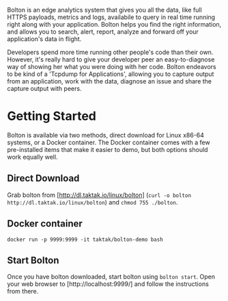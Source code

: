 Bolton is an edge analytics system that gives you all the data, like full HTTPS payloads, metrics and logs, availabile to query in real time running right along with your application.  Bolton helps you find the right information, and allows you to search, alert, report, analyze and forward off your application's data in flight.

Developers spend more time running other people's code than their own. However, it's really hard to give your developer peer an easy-to-diagnose way of showing her what you were doing with her code. Bolton endeavors to be kind of a 'Tcpdump for Applications', allowing you to capture output from an application, work with the data, diagnose an issue and share the capture output with peers.

# Getting Started

Bolton is available via two methods, direct download for Linux x86-64 systems, or a Docker container.  The Docker container comes with a few pre-installed items that make it easier to demo, but both options should work equally well.

## Direct Download

Grab bolton from [http://dl.taktak.io/linux/bolton] (`curl -o bolton http://dl.taktak.io/linux/bolton`) and `chmod 755 ./bolton`.  

## Docker container

`docker run -p 9999:9999 -it taktak/bolton-demo bash`

## Start Bolton

Once you have bolton downloaded, start bolton using `bolton start`. Open your web browser to [http://localhost:9999/] and follow the instructions from there.

